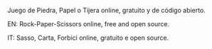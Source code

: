 Juego de Piedra, Papel o Tijera online, gratuito y de código abierto. 

EN: Rock-Paper-Scissors online, free and open source. 

IT: Sasso, Carta, Forbici online, gratuito e open source. 
